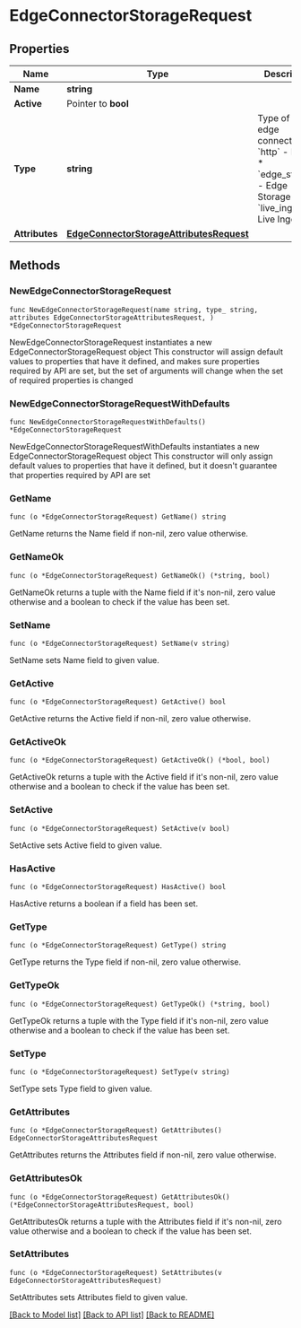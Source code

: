 # EdgeConnectorStorageRequest

## Properties

Name | Type | Description | Notes
------------ | ------------- | ------------- | -------------
**Name** | **string** |  | 
**Active** | Pointer to **bool** |  | [optional] 
**Type** | **string** | Type of the edge connector  * &#x60;http&#x60; - HTTP * &#x60;edge_storage&#x60; - Edge Storage * &#x60;live_ingest&#x60; - Live Ingest | 
**Attributes** | [**EdgeConnectorStorageAttributesRequest**](EdgeConnectorStorageAttributesRequest.md) |  | 

## Methods

### NewEdgeConnectorStorageRequest

`func NewEdgeConnectorStorageRequest(name string, type_ string, attributes EdgeConnectorStorageAttributesRequest, ) *EdgeConnectorStorageRequest`

NewEdgeConnectorStorageRequest instantiates a new EdgeConnectorStorageRequest object
This constructor will assign default values to properties that have it defined,
and makes sure properties required by API are set, but the set of arguments
will change when the set of required properties is changed

### NewEdgeConnectorStorageRequestWithDefaults

`func NewEdgeConnectorStorageRequestWithDefaults() *EdgeConnectorStorageRequest`

NewEdgeConnectorStorageRequestWithDefaults instantiates a new EdgeConnectorStorageRequest object
This constructor will only assign default values to properties that have it defined,
but it doesn't guarantee that properties required by API are set

### GetName

`func (o *EdgeConnectorStorageRequest) GetName() string`

GetName returns the Name field if non-nil, zero value otherwise.

### GetNameOk

`func (o *EdgeConnectorStorageRequest) GetNameOk() (*string, bool)`

GetNameOk returns a tuple with the Name field if it's non-nil, zero value otherwise
and a boolean to check if the value has been set.

### SetName

`func (o *EdgeConnectorStorageRequest) SetName(v string)`

SetName sets Name field to given value.


### GetActive

`func (o *EdgeConnectorStorageRequest) GetActive() bool`

GetActive returns the Active field if non-nil, zero value otherwise.

### GetActiveOk

`func (o *EdgeConnectorStorageRequest) GetActiveOk() (*bool, bool)`

GetActiveOk returns a tuple with the Active field if it's non-nil, zero value otherwise
and a boolean to check if the value has been set.

### SetActive

`func (o *EdgeConnectorStorageRequest) SetActive(v bool)`

SetActive sets Active field to given value.

### HasActive

`func (o *EdgeConnectorStorageRequest) HasActive() bool`

HasActive returns a boolean if a field has been set.

### GetType

`func (o *EdgeConnectorStorageRequest) GetType() string`

GetType returns the Type field if non-nil, zero value otherwise.

### GetTypeOk

`func (o *EdgeConnectorStorageRequest) GetTypeOk() (*string, bool)`

GetTypeOk returns a tuple with the Type field if it's non-nil, zero value otherwise
and a boolean to check if the value has been set.

### SetType

`func (o *EdgeConnectorStorageRequest) SetType(v string)`

SetType sets Type field to given value.


### GetAttributes

`func (o *EdgeConnectorStorageRequest) GetAttributes() EdgeConnectorStorageAttributesRequest`

GetAttributes returns the Attributes field if non-nil, zero value otherwise.

### GetAttributesOk

`func (o *EdgeConnectorStorageRequest) GetAttributesOk() (*EdgeConnectorStorageAttributesRequest, bool)`

GetAttributesOk returns a tuple with the Attributes field if it's non-nil, zero value otherwise
and a boolean to check if the value has been set.

### SetAttributes

`func (o *EdgeConnectorStorageRequest) SetAttributes(v EdgeConnectorStorageAttributesRequest)`

SetAttributes sets Attributes field to given value.



[[Back to Model list]](../README.md#documentation-for-models) [[Back to API list]](../README.md#documentation-for-api-endpoints) [[Back to README]](../README.md)


